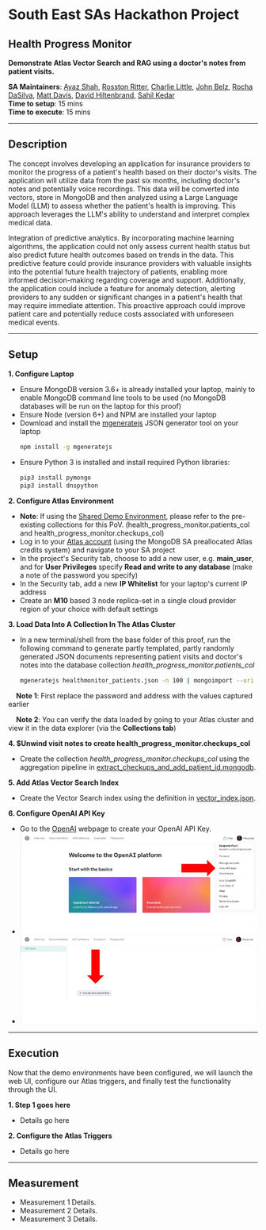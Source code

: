 # South East SAs Hackathon Project

## Health Progress Monitor



__Demonstrate Atlas Vector Search and RAG using a doctor's notes from patient visits.__

__SA Maintainers__: [Ayaz Shah](mailto:ayaz.shah@mongodb.com), [Rosston Ritter](mailto:rosston.ritter@mongodb.com), [Charlie Little](mailto:charlie.little@mongodb.com), [John Belz](mailto:john.belz@mongodb.com), [Rocha DaSilva](mailto:marcelo.rocha@mongodb.com), [Matt Davis](mailto:matt.davis@mongodb.com), [David Hiltenbrand](mailto:david.hiltenbrand@mongodb.com), [Sahil Kedar](mailto:sahil.kedar@mongodb.com) <br/>
__Time to setup__: 15 mins <br/>
__Time to execute__: 15 mins <br/>

---

## Description

The concept involves developing an application for insurance providers to monitor the progress of a patient's health based on their doctor's visits. The application will utilize data from the past six months, including doctor's notes and potentially voice recordings. This data will be converted into vectors, store in MongoDB and then analyzed using a Large Language Model (LLM) to assess whether the patient's health is improving. This approach leverages the LLM's ability to understand and interpret complex medical data.

Integration of predictive analytics. By incorporating machine learning algorithms, the application could not only assess current health status but also predict future health outcomes based on trends in the data. This predictive feature could provide insurance providers with valuable insights into the potential future health trajectory of patients, enabling more informed decision-making regarding coverage and support. Additionally, the application could include a feature for anomaly detection, alerting providers to any sudden or significant changes in a patient's health that may require immediate attention. This proactive approach could improve patient care and potentially reduce costs associated with unforeseen medical events.


---

## Setup

__1. Configure Laptop__
* Ensure MongoDB version 3.6+ is already installed your laptop, mainly to enable MongoDB command line tools to be used (no MongoDB databases will be run on the laptop for this proof)
* Ensure Node (version 6+) and NPM are installed your laptop
* Download and install the [mgeneratejs](https://www.npmjs.com/package/mgeneratejs) JSON generator tool on your laptop
  ```bash
  npm install -g mgeneratejs
  ```
* Ensure Python 3 is installed and install required Python libraries:
  ```bash
  pip3 install pymongo
  pip3 install dnspython
  ```

__2. Configure Atlas Environment__
* __Note__: If using the [Shared Demo Environment](https://docs.google.com/document/d/1cWyqMbJ_cQP3j7S4FJQhjRRiKq9WPfwPG6BmJL2bMvY/edit), please refer to the pre-existing collections for this PoV. (health_progress_monitor.patients_col and health_progress_monitor.checkups_col)
* Log in to your [Atlas account](http://cloud.mongodb.com) (using the MongoDB SA preallocated Atlas credits system) and navigate to your SA project
* In the project's Security tab, choose to add a new user, e.g. __main_user__, and for __User Privileges__ specify __Read and write to any database__ (make a note of the password you specify)
* In the Security tab, add a new __IP Whitelist__ for your laptop's current IP address
* Create an __M10__ based 3 node replica-set in a single cloud provider region of your choice with default settings

__3. Load Data Into A Collection In The Atlas Cluster__
* In a new terminal/shell from the base folder of this proof, run the following command to generate partly templated, partly randomly generated JSON documents representing patient visits and doctor's notes into the database collection _health_progress_monitor.patients_col_
  ```bash
  mgeneratejs healthmonitor_patients.json -n 100 | mongoimport --uri "mongodb+srv://main_user:MyPassword@testcluster-abcde.mongodb.net/health_progress_monitor" --collection patients_col
  ```
 &nbsp;&nbsp;&nbsp; __Note 1__: First replace the password and address with the values captured earlier

 &nbsp;&nbsp;&nbsp; __Note 2__: You can verify the data loaded by going to your Atlas cluster and view it in the data explorer (via the **Collections tab**)

__4. $Unwind visit notes to create health_progress_monitor.checkups_col__
* Create the collection _health_progress_monitor.checkups_col_ using the aggregation pipeline in [extract_checkups_and_add_patient_id.mongodb](data/extract_checkups_and_add_patient_id.mongodb).
  
__5. Add Atlas Vector Search Index__
* Create the Vector Search index using the definition in [vector_index.json](data/vector_index.json).

__6. Configure OpenAI API Key__
* Go to the [OpenAI](https://platform.openai.com/overview) webpage to create your OpenAI API Key.
* ![Click View API Keys.](img/openAI_home.png)
* ![Click Create new secret key.](img/openAI_create_secret.png)

---

## Execution

Now that the demo environments have been configured, we will launch the web UI, configure our Atlas triggers, and finally test the functionality through the UI.

__1. Step 1 goes here__

* Details go here

__2. Configure the Atlas Triggers__

* Details go here
---

## Measurement

* Measurement 1 Details.
* Measurement 2 Details.
* Measurement 3 Details.